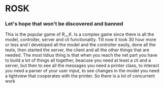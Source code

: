# ROSK
### Let's hope that won't be discovered and banned
This is the popular game of R__K. Is a complex game since there is all the model, controller, server and cli functionality.
Till now it took 30 hour more or less and I developed all the model and the controller easily, done all the tests, then started the server, the client and all the other things that are needed.
The most tidius thing is that when you reach the net part you have to build a lot of things all together, beacuse you need at least a cli and a server, but then to see all the messages you need a printer class,
to interact you need a parser of your user input, to see changes in the model you need a lightview that cooperates with the printer. So there is a lot of concurrent work
